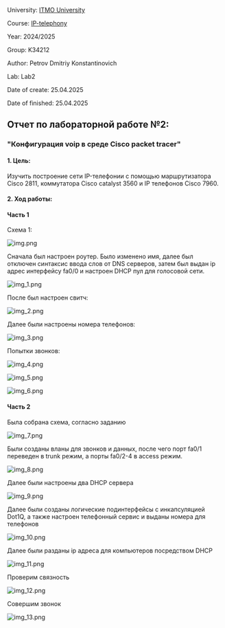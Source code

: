 University: [ITMO University](https://itmo.ru/ru/)

Course: [IP-telephony](https://itmo-ict-faculty.github.io/ip-telephony/)

Year: 2024/2025

Group: K34212

Author: Petrov Dmitriy Konstantinovich

Lab: Lab2

Date of create: 25.04.2025

Date of finished: 25.04.2025


## Отчет по лабораторной работе №2:
### "Конфигурация voip в среде Сisco packet tracer"

#### 1. Цель:
Изучить построение сети IP-телефонии с помощью маршрутизатора Cisco 2811, коммутатора Cisco catalyst 3560 и IP телефонов Cisco 7960.

#### 2. Ход работы:

#### Часть 1

Схема 1:

![img.png](img.png)

Сначала был настроен роутер. Было изменено имя, далее был отключен синтаксис ввода слов от DNS серверов,
затем был выдан ip адрес интерфейсу fa0/0 и настроен DHCP пул для голосовой сети.

![img_1.png](img_1.png)

После был настроен свитч:

![img_2.png](img_2.png)

Далее были настроены номера телефонов:

![img_3.png](img_3.png)

Попытки звонков:

![img_4.png](img_4.png)

![img_5.png](img_5.png)

![img_6.png](img_6.png)

#### Часть 2

Была собрана схема, согласно заданию

![img_7.png](img_7.png)

Были созданы вланы для звонков и данных, после чего порт fa0/1 переведен в trunk режим, а порты fa0/2-4 в access режим.

![img_8.png](img_8.png) 

Далее были настроены два DHCP сервера

![img_9.png](img_9.png)

Далее были созданы логические подинтерфейсы с инкапсуляцией Dot1Q, а также настроен телефонный сервис и выданы номера для телефонов

![img_10.png](img_10.png)

Далее были разданы ip адреса для компьютеров посредством DHCP

![img_11.png](img_11.png)

Проверим связность

![img_12.png](img_12.png)

Совершим звонок

![img_13.png](img_13.png)